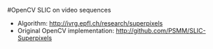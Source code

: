 #OpenCV SLIC on video sequences
- Algorithm: http://ivrg.epfl.ch/research/superpixels  
- Original OpenCV implementation: http://github.com/PSMM/SLIC-Superpixels
